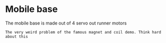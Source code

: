 # Mobile base 

The mobile base is made out of 4 servo out runner motors 
```{figure} ../imgs/vid1.mp4
The very weird problem of the famous magnet and coil demo. Think hard about this